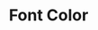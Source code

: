 ---
# Feel free to add content and custom Front Matter to this file.
# To modify the layout, see https://jekyllrb.com/docs/themes/#overriding-theme-defaults

pageID: fontColor
category: "Font Properties"
title: Font Color
description: Sets a color value on the element's text.
syntax: 
  - data-h2-font-color="MEDIA(COLOR)"
notes:
examples:
---